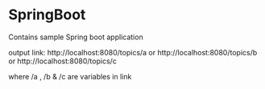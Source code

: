 # SpringBoot
Contains sample Spring boot application



output link:   http://localhost:8080/topics/a
                            or
               http://localhost:8080/topics/b
                             or
               http://localhost:8080/topics/c
               
               
 where /a , /b & /c are variables in link

